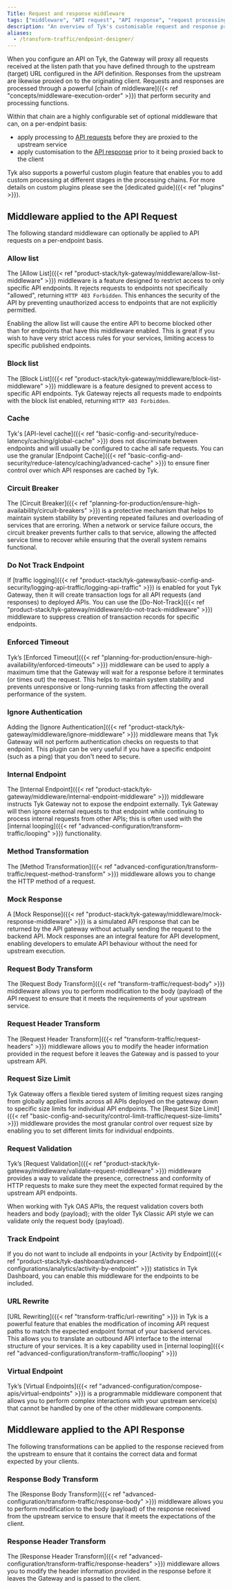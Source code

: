 ```yaml
---
Title: Request and response middleware
tags: ["middleware", "API request", "API response", "request processing", "response processing"]
description: "An overview of Tyk's customisable request and response processing chain"
aliases:
  - /transform-traffic/endpoint-designer/
---
```


When you configure an API on Tyk, the Gateway will proxy all requests received at the listen path that you have defined through to the upstream (target) URL configured in the API definition. Responses from the upstream are likewise proxied on to the originating client. Requests and responses are processed through a powerful [chain of middleware]({{< ref "concepts/middleware-execution-order" >}}) that perform security and processing functions.

Within that chain are a highly configurable set of optional middleware that can, on a per-endpint basis:
- apply processing to [API requests](#middleware-applied-to-the-api-request) before they are proxied to the upstream service
- apply customisation to the [API response](#middleware-applied-to-the-api-response) prior to it being proxied back to the client

Tyk also supports a powerful custom plugin feature that enables you to add custom processing at different stages in the processing chains. For more details on custom plugins please see the [dedicated guide]({{< ref "plugins" >}}).

## Middleware applied to the API Request

The following standard middleware can optionally be applied to API requests on a per-endpoint basis.

### Allow list

The [Allow List]({{< ref "product-stack/tyk-gateway/middleware/allow-list-middleware" >}}) middleware is a feature designed to restrict access to only specific API endpoints. It rejects requests to endpoints not specifically "allowed", returning `HTTP 403 Forbidden`. This enhances the security of the API by preventing unauthorized access to endpoints that are not explicitly permitted.

Enabling the allow list will cause the entire API to become blocked other than for endpoints that have this middleware enabled. This is great if you wish to have very strict access rules for your services, limiting access to specific published endpoints.

### Block list

The [Block List]({{< ref "product-stack/tyk-gateway/middleware/block-list-middleware" >}})  middleware is a feature designed to prevent access to specific API endpoints. Tyk Gateway rejects all requests made to endpoints with the block list enabled, returning `HTTP 403 Forbidden`. 

### Cache

Tyk's [API-level cache]({{< ref "basic-config-and-security/reduce-latency/caching/global-cache" >}}) does not discriminate between endpoints and will usually be configured to cache all safe requests. You can use the granular [Endpoint Cache]({{< ref "basic-config-and-security/reduce-latency/caching/advanced-cache" >}}) to ensure finer control over which API responses are cached by Tyk.

### Circuit Breaker

The [Circuit Breaker]({{< ref "planning-for-production/ensure-high-availability/circuit-breakers" >}}) is a protective mechanism that helps to maintain system stability by preventing repeated failures and overloading of services that are erroring. When a network or service failure occurs, the circuit breaker prevents further calls to that service, allowing the affected service time to recover while ensuring that the overall system remains functional.

### Do Not Track Endpoint

If [traffic logging]({{< ref "product-stack/tyk-gateway/basic-config-and-security/logging-api-traffic/logging-api-traffic" >}}) is enabled for yout Tyk Gateway, then it will create transaction logs for all API requests (and responses) to deployed APIs. You can use the [Do-Not-Track]({{< ref "product-stack/tyk-gateway/middleware/do-not-track-middleware" >}}) middleware to suppress creation of transaction records for specific endpoints.

### Enforced Timeout

Tyk’s [Enforced Timeout]({{< ref "planning-for-production/ensure-high-availability/enforced-timeouts" >}}) middleware can be used to apply a maximum time that the Gateway will wait for a response before it terminates (or times out) the request. This helps to maintain system stability and prevents unresponsive or long-running tasks from affecting the overall performance of the system.

### Ignore Authentication

Adding the [Ignore Authentication]({{< ref "product-stack/tyk-gateway/middleware/ignore-middleware" >}}) middleware means that Tyk Gateway will not perform authentication checks on requests to that endpoint. This plugin can be very useful if you have a specific endpoint (such as a ping) that you don't need to secure.

### Internal Endpoint

The [Internal Endpoint]({{< ref "product-stack/tyk-gateway/middleware/internal-endpoint-middleware" >}}) middleware instructs Tyk Gateway not to expose the endpoint externally. Tyk Gateway will then ignore external requests to that endpoint while continuing to process internal requests from other APIs; this is often used with the [internal looping]({{< ref "advanced-configuration/transform-traffic/looping" >}}) functionality.

### Method Transformation

The [Method Transformation]({{< ref "advanced-configuration/transform-traffic/request-method-transform" >}}) middleware allows you to change the HTTP method of a request.

### Mock Response

A [Mock Response]({{< ref "product-stack/tyk-gateway/middleware/mock-response-middleware" >}}) is a simulated API response that can be returned by the API gateway without actually sending the request to the backend API. Mock responses are an integral feature for API development, enabling developers to emulate API behaviour without the need for upstream execution.

### Request Body Transform

The [Request Body Transform]({{< ref "transform-traffic/request-body" >}}) middleware allows you to perform modification to the body (payload) of the API request to ensure that it meets the requirements of your upstream service.

### Request Header Transform

The [Request Header Transform]({{< ref "transform-traffic/request-headers" >}}) middleware allows you to modify the header information provided in the request before it leaves the Gateway and is passed to your upstream API.

### Request Size Limit

Tyk Gateway offers a flexible tiered system of limiting request sizes ranging from globally applied limits across all APIs deployed on the gateway down to specific size limits for individual API endpoints. The [Request Size Limit]({{< ref "basic-config-and-security/control-limit-traffic/request-size-limits" >}}) middleware provides the most granular control over request size by enabling you to set different limits for individual endpoints.

### Request Validation

Tyk’s [Request Validation]({{< ref "product-stack/tyk-gateway/middleware/validate-request-middleware" >}}) middleware provides a way to validate the presence, correctness and conformity of HTTP requests to make sure they meet the expected format required by the upstream API endpoints.

When working with Tyk OAS APIs, the request validation covers both headers and body (payload); with the older Tyk Classic API style we can validate only the request body (payload).

### Track Endpoint

If you do not want to include all endpoints in your [Activity by Endpoint]({{< ref "product-stack/tyk-dashboard/advanced-configurations/analytics/activity-by-endpoint" >}}) statistics in Tyk Dashboard, you can enable this middleware for the endpoints to be included. 

### URL Rewrite

[URL Rewriting]({{< ref "transform-traffic/url-rewriting" >}}) in Tyk is a powerful feature that enables the modification of incoming API request paths to match the expected endpoint format of your backend services. This allows you to translate an outbound API interface to the internal structure of your services. It is a key capability used in [internal looping]({{< ref "advanced-configuration/transform-traffic/looping" >}})

### Virtual Endpoint

Tyk’s [Virtual Endpoints]({{< ref "advanced-configuration/compose-apis/virtual-endpoints" >}}) is a programmable middleware component that allows you to perform complex interactions with your upstream service(s) that cannot be handled by one of the other middleware components.

## Middleware applied to the API Response

The following transformations can be applied to the response recieved from the upstream to ensure that it contains the correct data and format expected by your clients.

### Response Body Transform

The [Response Body Transform]({{< ref "advanced-configuration/transform-traffic/response-body" >}}) middleware allows you to perform modification to the body (payload) of the response received from the upstream service to ensure that it meets the expectations of the client.

### Response Header Transform

The [Response Header Transform]({{< ref "advanced-configuration/transform-traffic/response-headers" >}}) middleware allows you to modify the header information provided in the response before it leaves the Gateway and is passed to the client.